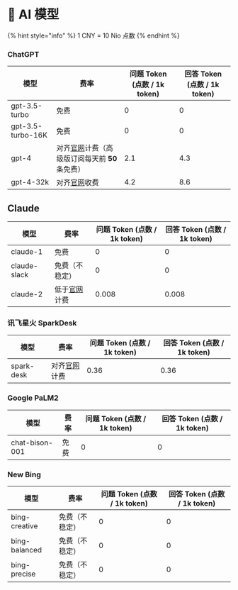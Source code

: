 # 🧐 AI 模型

{% hint style="info" %}
1 CNY = 10 Nio 点数
{% endhint %}

### **ChatGPT**

| 模型                | 费率                                                        | 问题 Token (点数 / 1k token) | 回答 Token (点数 / 1k token) |
| ----------------- | --------------------------------------------------------- | ------------------------ | ------------------------ |
| gpt-3.5-turbo     | 免费                                                        | 0                        | 0                        |
| gpt-3.5-turbo-16K | 免费                                                        | 0                        | 0                        |
| gpt-4             | 对齐[官网](https://openai.com/pricing)计费（高级版订阅每天前 **50** 条免费） | 2.1                      | 4.3                      |
| gpt-4-32k         | 对齐[官网](https://openai.com/pricing)收费                      | 4.2                      | 8.6                      |

## Claude

| 模型           | 费率                                       | 问题 Token (点数 / 1k token) | 回答 Token (点数 / 1k token) |
| ------------ | ---------------------------------------- | ------------------------ | ------------------------ |
| claude-1     | 免费                                       | 0                        | 0                        |
| claude-slack | 免费（不稳定）                                  | 0                        | 0                        |
| claude-2     | 低于[官网](https://anthropic.com/pricing/)计费 | 0.008                    | 0.008                    |

### 讯飞星火 SparkDesk

| 模型         | 费率                                          | 问题 Token (点数 / 1k token) | 回答 Token (点数 / 1k token) |
| ---------- | ------------------------------------------- | ------------------------ | ------------------------ |
| spark-desk | 对齐[官网](https://xinghuo.xfyun.cn/sparkapi)计费 | 0.36                     | 0.36                     |

### Google PaLM2

| 模型             | 费率 | 问题 Token (点数 / 1k token) | 回答 Token (点数 / 1k token) |
| -------------- | -- | ------------------------ | ------------------------ |
| chat-bison-001 | 免费 | 0                        | 0                        |

### New Bing

| 模型            | 费率      | 问题 Token (点数 / 1k token) | 回答 Token (点数 / 1k token) |
| ------------- | ------- | ------------------------ | ------------------------ |
| bing-creative | 免费（不稳定） | 0                        | 0                        |
| bing-balanced | 免费（不稳定） | 0                        | 0                        |
| bing-precise  | 免费（不稳定） | 0                        | 0                        |
